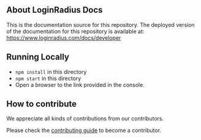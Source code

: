 

## About LoginRadius Docs


This is the documentation source for this repository.
The deployed version of the documentation for this repository is available at:
https://www.loginradius.com/docs/developer

## Running Locally 


- `npm install` in this directory
- `npm start` in this directory
-  Open a browser to the link provided in the console.


## How to contribute

We appreciate all kinds of contributions from our contributors.

Please check the [contributing guide](CONTRIBUTING.MD) to become a contributor.
